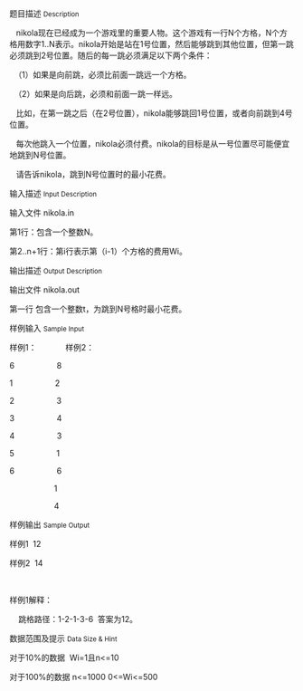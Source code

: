 <div class="panel panel-default">
<div class="area-title">
<span>
题目描述
<small>Description</small>
</span></div>
<div class="panel-body">

<p>   nikola现在已经成为一个游戏里的重要人物。这个游戏有一行N个方格，N个方格用数字1..N表示。nikola开始是站在1号位置，然后能够跳到其他位置，但第一跳必须跳到2号位置。随后的每一跳必须满足以下两个条件：<br></p><p>  （1）如果是向前跳，必须比前面一跳远一个方格。</p><p>  （2）如果是向后跳，必须和前面一跳一样远。</p><p>   比如，在第一跳之后（在2号位置），nikola能够跳回1号位置，或者向前跳到4号位置。</p><p>   每次他跳入一个位置，nikola必须付费。nikola的目标是从一号位置尽可能便宜地跳到N号位置。</p><p>   请告诉nikola，跳到N号位置时的最小花费。</p>

</div>
</div>

<div class="panel panel-default">
<div class="area-title">
<span>
输入描述
<small>Input Description</small>
</span></div>
<div class="panel-body">
<p>输入文件 nikola.in</p><p>第1行：包含一个整数N。</p><p>第2..n+1行：第i行表示第（i-1）个方格的费用Wi。</p>

</div>
</div>
<div  class="panel panel-default">
<div class="area-title">
<span>
输出描述
<small>Output Description</small>
</span></div>
<div class="panel-body">

<p>输出文件 nikola.out</p><p>第一行 包含一个整数t，为跳到N号格时最小花费。</p>

</div>
</div>


<div class="panel panel-default">
<div class="area-title">
<span>
样例输入
<small>Sample Input</small>
</span></div>
<div class="panel-body">
<p>样例1：             样例2：</p><p>6                   8</p><p>1                   2</p><p>2                   3</p><p>3                   4</p><p>4                   3</p><p>5                   1</p><p>6                   6</p><p>                    1</p><p>                    4</p>

</div>
</div>

<div class="panel panel-default">
<div class="area-title">
<span>
样例输出
<small>Sample Output</small>
</span></div>
<div class="panel-body">
<p>样例1  12</p><p>样例2  14</p><p><br></p><p>样例1解释：</p><p>    跳格路径：1-2-1-3-6  答案为12。</p>

</div>
</div>

<div class="panel panel-default">
<div class="area-title">
<span>
数据范围及提示
<small>Data Size & Hint</small>
</span></div>
<div class="panel-body">
<p>对于10%的数据  Wi=1且n&lt;=10</p><p>对于100%的数据 n&lt;=1000 0&lt;=Wi&lt;=500 </p>
</div>
</div>